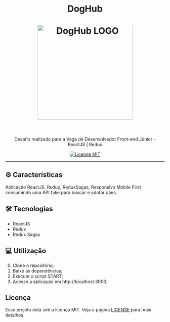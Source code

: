 <h1 align="center">
DogHub
  <br>
  <br>

  <img src="https://previews.123rf.com/images/khabarushka/khabarushka1801/khabarushka180100054/94398018-jack-russell-terrier-with-muscle-.jpg" alt="DogHub LOGO" width="300">

  <br>  
  <br>
</h1>

<p align="center">Desafio realizado para a Vaga de Desenvolvedor Front-end Júnior - ReactJS | Redux</p>

<p align="center">
  <a href="https://opensource.org/licenses/MIT">
    <img src="https://img.shields.io/badge/License-MIT-blue.svg" alt="License MIT">
  </a>
</p>

<hr />

## ⚙️ Características

Aplicação ReactJS, Redux, ReduxSagas, Responsivo Mobile First consumindo uma API fake para buscar e adotar cães.

## 🛠 Tecnologias

- ReactJS
- Redux
- Redux Sagas

## 💻 Utilização

0) Clone o repositório;<br>
1) Baixe as dependências;<br>
2) Execute o script START;<br>
3) Acesse a aplicação em http://localhost:3000;<br>

## Licença

Esse projeto está sob a licença MIT. Veja a página [LICENSE](https://opensource.org/licenses/MIT) para mais detalhes.
